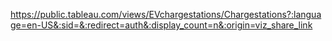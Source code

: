 https://public.tableau.com/views/EVchargestations/Chargestations?:language=en-US&:sid=&:redirect=auth&:display_count=n&:origin=viz_share_link
